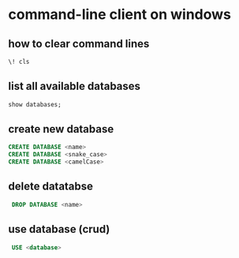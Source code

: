 # command-line client on windows

## how to clear command lines

```sql
\! cls
```

## list all available databases

```sql
show databases;
```

## create new database

```sql
CREATE DATABASE <name>
CREATE DATABASE <snake_case>
CREATE DATABASE <camelCase>
```

## delete datatabse

```sql
 DROP DATABASE <name>
```

## use database (crud)

```sql
 USE <database>
```
